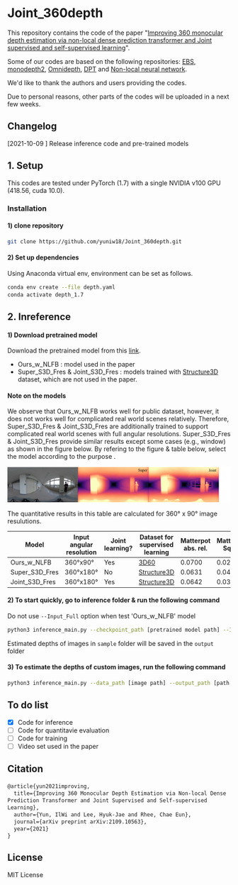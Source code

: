 # Joint_360depth
This repository contains the code of the paper "[Improving 360 monocular depth estimation via non-local dense prediction transformer and Joint supervised and self-supervised learning](https://arxiv.org/abs/2109.10563)".

Some of our codes are based on the following repositories: [EBS](https://github.com/gdlg/panoramic-depth-estimation), [monodepth2](https://github.com/nianticlabs/monodepth2), [Omnidepth](https://github.com/meder411/OmniDepth-PyTorch), [DPT](https://github.com/isl-org/DPT) and [Non-local neural network](https://github.com/AlexHex7/Non-local_pytorch).

We'd like to thank the authors and users providing the codes.

Due to personal reasons, other parts of the codes will be uploaded in a next few weeks.
## Changelog
[2021-10-09 ] Release inference code and pre-trained models

## 1. Setup

This codes are tested under PyTorch (1.7) with a single NVIDIA v100 GPU (418.56, cuda 10.0).


### Installation
#### 1) clone repository
~~~bash
git clone https://github.com/yuniw18/Joint_360depth.git
~~~
#### 2) Set up dependencies
Using Anaconda virtual env, environment can be set as follows.

~~~bash
conda env create --file depth.yaml
conda activate depth_1.7
~~~

## 2. Inreference
#### 1) Download pretrained model

Download the pretrained model from this [link](https://drive.google.com/drive/folders/1IcyB1tgvs_U2KgzAVM9Qo861RmKNCnUd?usp=sharing). 

- Ours_w_NLFB : model used in the paper
- Super_S3D_Fres & Joint_S3D_Fres : models trained with [Structure3D](https://github.com/bertjiazheng/Structured3D) dataset, which are not used in the paper. 

#### Note on the models
We observe that Ours_w_NLFB works well for public dataset, however, it does not works well for complicated real world scenes relatively.
Therefore, Super_S3D_Fres & Joint_S3D_Fres are additionally trained to support complicated real world scenes with full angular resolutions. Super_S3D_Fres & Joint_S3D_Fres provide similar results except some cases (e.g., window) as shown in the figure below. By refering to the figure & table below, select the model according to the purpose .

<img src="./Assets/Comp.png">

The quantitative results in this table are calculated for 360&deg; x 90&deg; image resulutions.

| Model               | Input angular resolution  | Joint learning? | Dataset for supervised learning |Matterpot abs. rel. |Matterpot Sq.rel |Matterpot RMS |Matterpot RMSlog | Matterpot delta < 1.25  |
|---------------------|--------------------|----------------|--------------------------|-----------------|------|------|------|----------------|
| Ours_w_NLFB     |360&deg;x90&deg; | Yes             | [3D60](https://github.com/VCL3D/3D60) | 0.0700                     | 0.0287                 | 0.3032 |0.1051|0.9599|
| Super_S3D_Fres  |360&deg;x180&deg; |   No            |[Structure3D](https://github.com/bertjiazheng/Structured3D) | 0.0631              | 0.0400                 | 0.3454          |0.1216|0.9433
| Joint_S3D_Fres|360&deg;x180&deg; |Yes     | [Structure3D](https://github.com/bertjiazheng/Structured3D) | 0.0642                | 0.0389                 | 0.3388          |0.1207|0.9447


#### 2) To start quickly, go to inference folder & run the following command
Do not use `--Input_Full` option when test 'Ours_w_NLFB' model
~~~bash
python3 inference_main.py --checkpoint_path [pretrained model path] --Input_Full
~~~
Estimated depths of images in `sample` folder will be saved in the `output` folder

#### 3) To estimate the depths of custom images, run the following command

~~~bash
python3 inference_main.py --data_path [image path] --output_path [path where results will be saved]
~~~

## To do list
- [x] Code for inference  
- [ ] Code for quantitavie evaluation 
- [ ] Code for training
- [ ] Video set used in the paper

## Citation
```
@article{yun2021improving,
  title={Improving 360 Monocular Depth Estimation via Non-local Dense Prediction Transformer and Joint Supervised and Self-supervised Learning},
  author={Yun, IlWi and Lee, Hyuk-Jae and Rhee, Chae Eun},
  journal={arXiv preprint arXiv:2109.10563},
  year={2021}
}
``` 
## License
MIT License
